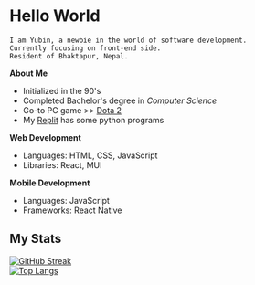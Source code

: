 # **Hello World**  

```
I am Yubin, a newbie in the world of software development.  
Currently focusing on front-end side.
Resident of Bhaktapur, Nepal.  
```

**About Me**  
- Initialized in the 90's
- Completed Bachelor's degree in *Computer Science*
- Go-to PC game >> [Dota 2](https://www.dota2.com/home)
- My [Replit](https://replit.com/@YubinKarki) has some python programs  

**Web Development**  
- Languages: HTML, CSS, JavaScript
- Libraries: React, MUI  

**Mobile Development**  
- Languages: JavaScript
- Frameworks: React Native

## My Stats  
[![GitHub Streak](https://github-readme-streak-stats-ris299lne-yubinkarki.vercel.app/?user=yubinkarki&theme=tokyonight&hide_border=true&card_width=500&hide_current_streak=true)](https://git.io/streak-stats)  
[![Top Langs](https://github-readme-stats-livid-phi-73.vercel.app/api/top-langs/?username=yubinkarki&layout=compact&theme=tokyonight&hide_border=true&card_width=500&card_height=500)](https://github.com/anuraghazra/github-readme-stats)
